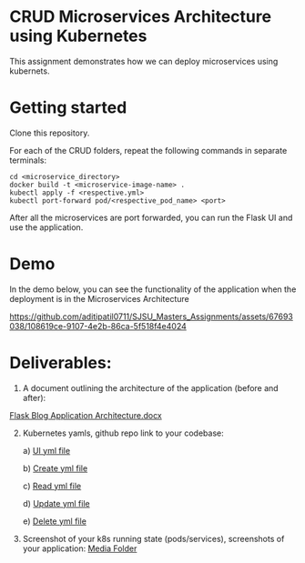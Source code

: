 # CRUD Microservices Architecture using Kubernetes
This assignment demonstrates how we can deploy microservices using kubernets.

# Getting started
Clone this repository.

For each of the CRUD folders, repeat the following commands in separate terminals:

```shell
cd <microservice_directory>
docker build -t <microservice-image-name> .
kubectl apply -f <respective.yml>
kubectl port-forward pod/<respective_pod_name> <port> 
```

After all the microservices are port forwarded, you can run the Flask UI and use the application.


# Demo
In the demo below, you can see the functionality of the application when the deployment is in the Microservices Architecture

https://github.com/aditipatil0711/SJSU_Masters_Assignments/assets/67693038/108619ce-9107-4e2b-86ca-5f518f4e4024

# Deliverables:

1) A document outlining the architecture of the application (before and after):

[Flask Blog Application Architecture.docx](https://github.com/aditipatil0711/SJSU_Masters_Assignments/files/12733797/Flask.Blog.Application.Architecture.docx)

2) Kubernetes yamls, github repo link to your codebase:

    a) [UI yml file ](https://github.com/aditipatil0711/SJSU_Masters_Assignments/blob/4b0c95b06473e801843d10acdaf30e1dba239bd8/CMPE272_Enterprise_Software_Platforms/Assignment_2/flask_blog_ui/ui.yml)

    b) [Create yml file](https://github.com/aditipatil0711/SJSU_Masters_Assignments/blob/4b0c95b06473e801843d10acdaf30e1dba239bd8/CMPE272_Enterprise_Software_Platforms/Assignment_2/flask_blog_create/create.yml)

    c) [Read yml file](https://github.com/aditipatil0711/SJSU_Masters_Assignments/blob/4b0c95b06473e801843d10acdaf30e1dba239bd8/CMPE272_Enterprise_Software_Platforms/Assignment_2/flask_blog_read/read.yml)

    d) [Update yml file](https://github.com/aditipatil0711/SJSU_Masters_Assignments/blob/4b0c95b06473e801843d10acdaf30e1dba239bd8/CMPE272_Enterprise_Software_Platforms/Assignment_2/flask_blog_update/update.yml)

    e) [Delete yml file](https://github.com/aditipatil0711/SJSU_Masters_Assignhttps://github.com/aditipatil0711/SJSU_Masters_Assignments/tree/379566b6163b2cd2d52f30377ac7ab30046ab723/CMPE272_Enterprise_Software_Platforms/Assignment_2/mediaments/blob/4b0c95b06473e801843d10acdaf30e1dba239bd8/CMPE272_Enterprise_Software_Platforms/Assignment_2/flask_blog_delete/delete.yml)

3) Screenshot of your k8s running state (pods/services), screenshots of your application: [Media Folder]()

